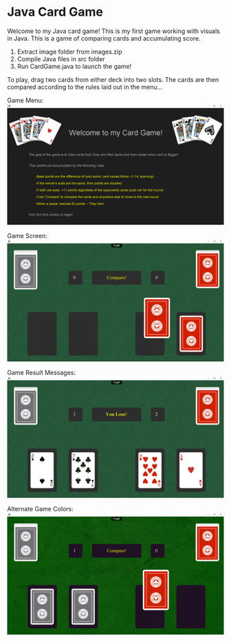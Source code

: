 # Java Card Game
Welcome to my Java card game!
This is my first game working with visuals in Java. This is a game of comparing cards and accumulating score.

1. Extract image folder from images.zip
2. Compile Java files in src folder
3. Run CardGame.java to launch the game!

To play, drag two cards from either deck into two slots.
The cards are then compared according to the rules laid out in the menu...

Game Menu:
![Game Menu](https://github.com/Kyrylo-Bakumenko/Java_Game_Project/blob/c22fc69b22ce17c51d82fb0b81f18efef9d5fa2e/imgs/card_game_menu.png)

Game Screen:
![Game Screen](https://github.com/Kyrylo-Bakumenko/Java_Game_Project/blob/c22fc69b22ce17c51d82fb0b81f18efef9d5fa2e/imgs/card_game_gameplay.png)

Game Result Messages:
![Result Msg](https://github.com/Kyrylo-Bakumenko/Java_Game_Project/blob/c22fc69b22ce17c51d82fb0b81f18efef9d5fa2e/imgs/card_game_result.png)

Alternate Game Colors:
![Alt Colors](https://github.com/Kyrylo-Bakumenko/Java_Game_Project/blob/c22fc69b22ce17c51d82fb0b81f18efef9d5fa2e/imgs/card_game_alt.png)
